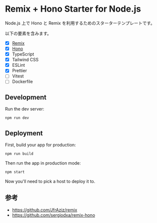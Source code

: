 # Remix + Hono Starter for Node.js

Node.js 上で Hono と Remix を利用するためのスターターテンプレートです。

以下の要素を含みます。

- [x] [Remix](https://remix.run/docs)
- [x] [Hono](https://hono.dev/docs)
- [x] TypeScript
- [x] Tailwind CSS
- [x] ESLint
- [x] Prettier
- [ ] Vitest
- [ ] Dockerfile

## Development

Run the dev server:

```sh
npm run dev
```

## Deployment

First, build your app for production:

```sh
npm run build
```

Then run the app in production mode:

```sh
npm start
```

Now you'll need to pick a host to deploy it to.

## 参考

- https://github.com/JfrAziz/remix
- https://github.com/sergiodxa/remix-hono
